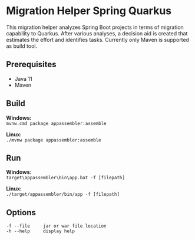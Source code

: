 # Migration Helper Spring Quarkus

This migration helper analyzes Spring Boot projects in terms of migration capability to Quarkus. After various analyses, a decision aid is created that estimates the effort and identifies tasks. Currently only Maven is supported as build tool.

## Prerequisites

- Java 11
- Maven

## Build

**Windows:** \
`mvnw.cmd package appassembler:assemble`

**Linux:** \
`./mvnw package appassembler:assemble`

## Run

**Windows:** \
`target\appassembler\bin\app.bat -f [filepath]`

**Linux:** \
`./target/appassembler/bin/app -f [filepath]`

## Options
```
-f --file     jar or war file location
-h --help     display help
```

